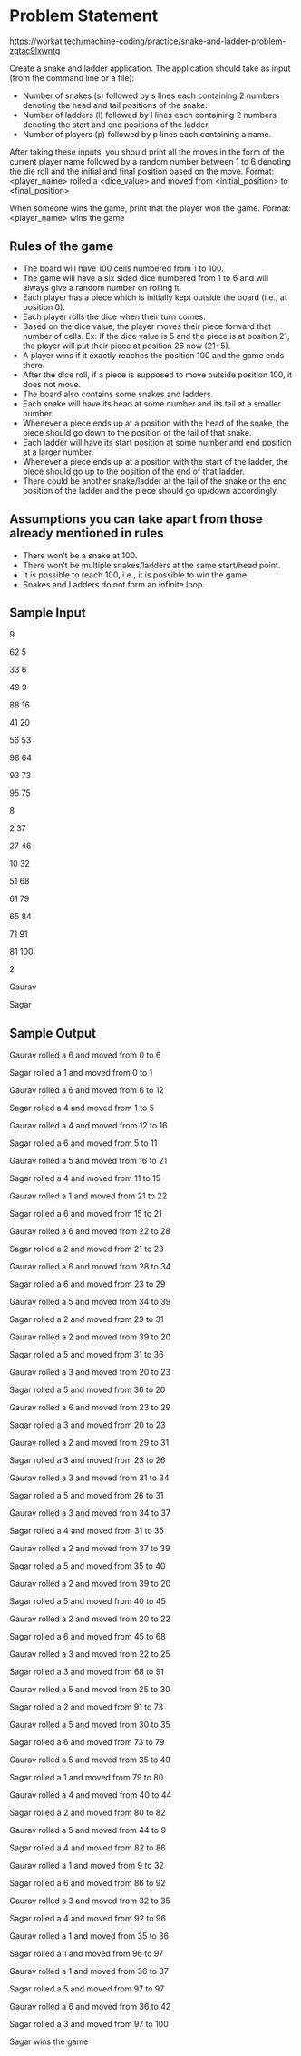 # Problem Statement
https://workat.tech/machine-coding/practice/snake-and-ladder-problem-zgtac9lxwntg

Create a snake and ladder application. The application should take as input (from the command line or a file):
* Number of snakes (s) followed by s lines each containing 2 numbers denoting the head and tail positions of the snake.
* Number of ladders (l) followed by l lines each containing 2 numbers denoting the start and end positions of the ladder.
* Number of players (p) followed by p lines each containing a name.

After taking these inputs, you should print all the moves in the form of the current player name followed by a random number between 1 to 6 denoting the die roll and the initial and final position based on the move.
Format: <player_name> rolled a <dice_value> and moved from <initial_position> to <final_position>

When someone wins the game, print that the player won the game.
Format: <player_name> wins the game

## Rules of the game
* The board will have 100 cells numbered from 1 to 100.
* The game will have a six sided dice numbered from 1 to 6 and will always give a random number on rolling it.
* Each player has a piece which is initially kept outside the board (i.e., at position 0).
* Each player rolls the dice when their turn comes.
* Based on the dice value, the player moves their piece forward that number of cells. Ex: If the dice value is 5 and the piece is at position 21, the player will put their piece at position 26 now (21+5).
* A player wins if it exactly reaches the position 100 and the game ends there.
* After the dice roll, if a piece is supposed to move outside position 100, it does not move.
* The board also contains some snakes and ladders.
* Each snake will have its head at some number and its tail at a smaller number.
* Whenever a piece ends up at a position with the head of the snake, the piece should go down to the position of the tail of that snake.
* Each ladder will have its start position at some number and end position at a larger number.
* Whenever a piece ends up at a position with the start of the ladder, the piece should go up to the position of the end of that ladder.
* There could be another snake/ladder at the tail of the snake or the end position of the ladder and the piece should go up/down accordingly.

## Assumptions you can take apart from those already mentioned in rules
* There won’t be a snake at 100.
* There won’t be multiple snakes/ladders at the same start/head point.
* It is possible to reach 100, i.e., it is possible to win the game.
* Snakes and Ladders do not form an infinite loop.

## Sample Input
9

62 5

33 6

49 9

88 16

41 20

56 53

98 64

93 73

95 75

8

2 37

27 46

10 32

51 68

61 79

65 84

71 91

81 100

2

Gaurav

Sagar

## Sample Output 
Gaurav rolled a 6 and moved from 0 to 6

Sagar rolled a 1 and moved from 0 to 1

Gaurav rolled a 6 and moved from 6 to 12

Sagar rolled a 4 and moved from 1 to 5

Gaurav rolled a 4 and moved from 12 to 16

Sagar rolled a 6 and moved from 5 to 11

Gaurav rolled a 5 and moved from 16 to 21

Sagar rolled a 4 and moved from 11 to 15

Gaurav rolled a 1 and moved from 21 to 22

Sagar rolled a 6 and moved from 15 to 21

Gaurav rolled a 6 and moved from 22 to 28

Sagar rolled a 2 and moved from 21 to 23

Gaurav rolled a 6 and moved from 28 to 34

Sagar rolled a 6 and moved from 23 to 29

Gaurav rolled a 5 and moved from 34 to 39

Sagar rolled a 2 and moved from 29 to 31

Gaurav rolled a 2 and moved from 39 to 20

Sagar rolled a 5 and moved from 31 to 36

Gaurav rolled a 3 and moved from 20 to 23

Sagar rolled a 5 and moved from 36 to 20

Gaurav rolled a 6 and moved from 23 to 29

Sagar rolled a 3 and moved from 20 to 23

Gaurav rolled a 2 and moved from 29 to 31

Sagar rolled a 3 and moved from 23 to 26

Gaurav rolled a 3 and moved from 31 to 34

Sagar rolled a 5 and moved from 26 to 31

Gaurav rolled a 3 and moved from 34 to 37

Sagar rolled a 4 and moved from 31 to 35

Gaurav rolled a 2 and moved from 37 to 39

Sagar rolled a 5 and moved from 35 to 40

Gaurav rolled a 2 and moved from 39 to 20

Sagar rolled a 5 and moved from 40 to 45

Gaurav rolled a 2 and moved from 20 to 22

Sagar rolled a 6 and moved from 45 to 68

Gaurav rolled a 3 and moved from 22 to 25

Sagar rolled a 3 and moved from 68 to 91

Gaurav rolled a 5 and moved from 25 to 30

Sagar rolled a 2 and moved from 91 to 73

Gaurav rolled a 5 and moved from 30 to 35

Sagar rolled a 6 and moved from 73 to 79

Gaurav rolled a 5 and moved from 35 to 40

Sagar rolled a 1 and moved from 79 to 80

Gaurav rolled a 4 and moved from 40 to 44

Sagar rolled a 2 and moved from 80 to 82

Gaurav rolled a 5 and moved from 44 to 9

Sagar rolled a 4 and moved from 82 to 86

Gaurav rolled a 1 and moved from 9 to 32

Sagar rolled a 6 and moved from 86 to 92

Gaurav rolled a 3 and moved from 32 to 35

Sagar rolled a 4 and moved from 92 to 96

Gaurav rolled a 1 and moved from 35 to 36

Sagar rolled a 1 and moved from 96 to 97

Gaurav rolled a 1 and moved from 36 to 37

Sagar rolled a 5 and moved from 97 to 97

Gaurav rolled a 6 and moved from 36 to 42

Sagar rolled a 3 and moved from 97 to 100

Sagar wins the game
